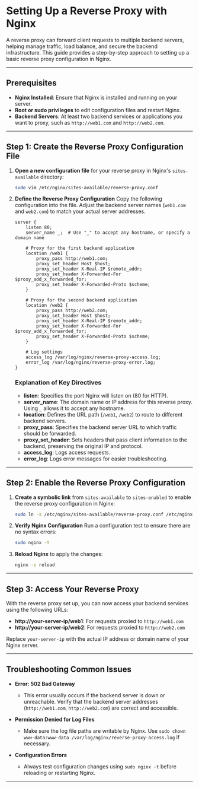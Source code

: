 # Setting Up a Reverse Proxy with Nginx

A reverse proxy can forward client requests to multiple backend servers, helping manage traffic, load balance, and secure the backend infrastructure. This guide provides a step-by-step approach to setting up a basic reverse proxy configuration in Nginx.

---

## Prerequisites

- **Nginx Installed**: Ensure that Nginx is installed and running on your server.
- **Root or sudo privileges** to edit configuration files and restart Nginx.
- **Backend Servers**: At least two backend services or applications you want to proxy, such as `http://web1.com` and `http://web2.com`.

---

## Step 1: Create the Reverse Proxy Configuration File

1. **Open a new configuration file** for your reverse proxy in Nginx's `sites-available` directory:
   ```bash
   sudo vim /etc/nginx/sites-available/reverse-proxy.conf
   ```

2. **Define the Reverse Proxy Configuration**
   Copy the following configuration into the file. Adjust the backend server names (`web1.com` and `web2.com`) to match your actual server addresses.

   ```nginx
   server {
       listen 80;
       server_name _;  # Use "_" to accept any hostname, or specify a domain name

       # Proxy for the first backend application
       location /web1 {
           proxy_pass http://web1.com;
           proxy_set_header Host $host;
           proxy_set_header X-Real-IP $remote_addr;
           proxy_set_header X-Forwarded-For $proxy_add_x_forwarded_for;
           proxy_set_header X-Forwarded-Proto $scheme;
       }

       # Proxy for the second backend application
       location /web2 {
           proxy_pass http://web2.com;
           proxy_set_header Host $host;
           proxy_set_header X-Real-IP $remote_addr;
           proxy_set_header X-Forwarded-For $proxy_add_x_forwarded_for;
           proxy_set_header X-Forwarded-Proto $scheme;
       }

       # Log settings
       access_log /var/log/nginx/reverse-proxy-access.log;
       error_log /var/log/nginx/reverse-proxy-error.log;
   }
   ```

   ### Explanation of Key Directives
   - **listen**: Specifies the port Nginx will listen on (80 for HTTP).
   - **server_name**: The domain name or IP address for this reverse proxy. Using `_` allows it to accept any hostname.
   - **location**: Defines the URL path (`/web1`, `/web2`) to route to different backend servers.
   - **proxy_pass**: Specifies the backend server URL to which traffic should be forwarded.
   - **proxy_set_header**: Sets headers that pass client information to the backend, preserving the original IP and protocol.
   - **access_log**: Logs access requests.
   - **error_log**: Logs error messages for easier troubleshooting.

---

## Step 2: Enable the Reverse Proxy Configuration

1. **Create a symbolic link** from `sites-available` to `sites-enabled` to enable the reverse proxy configuration in Nginx:
   ```bash
   sudo ln -s /etc/nginx/sites-available/reverse-proxy.conf /etc/nginx/sites-enabled/reverse-proxy.conf
   ```

2. **Verify Nginx Configuration**
   Run a configuration test to ensure there are no syntax errors:
   ```bash
   sudo nginx -t
   ```

3. **Reload Nginx** to apply the changes:
   ```bash
   nginx -s reload
   ```

---

## Step 3: Access Your Reverse Proxy

With the reverse proxy set up, you can now access your backend services using the following URLs:

- **http://your-server-ip/web1**: For requests proxied to `http://web1.com`
- **http://your-server-ip/web2**: For requests proxied to `http://web2.com`

Replace `your-server-ip` with the actual IP address or domain name of your Nginx server.

---

## Troubleshooting Common Issues

- **Error: 502 Bad Gateway**
  - This error usually occurs if the backend server is down or unreachable. Verify that the backend server addresses (`http://web1.com`, `http://web2.com`) are correct and accessible.

- **Permission Denied for Log Files**
  - Make sure the log file paths are writable by Nginx. Use `sudo chown www-data:www-data /var/log/nginx/reverse-proxy-access.log` if necessary.

- **Configuration Errors**
  - Always test configuration changes using `sudo nginx -t` before reloading or restarting Nginx.

---

